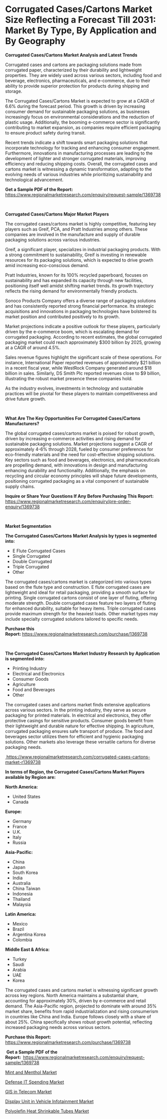 <p><h1>Corrugated Cases/Cartons Market Size Reflecting a Forecast Till 2031: Market By Type, By Application and By Geography</h1></p><p><strong>Corrugated Cases/Cartons Market Analysis and Latest Trends</strong></p>
<p><p>Corrugated cases and cartons are packaging solutions made from corrugated paper, characterized by their durability and lightweight properties. They are widely used across various sectors, including food and beverage, electronics, pharmaceuticals, and e-commerce, due to their ability to provide superior protection for products during shipping and storage.</p><p>The Corrugated Cases/Cartons Market is expected to grow at a CAGR of 6.6% during the forecast period. This growth is driven by increasing consumer demand for sustainable packaging solutions, as businesses increasingly focus on environmental considerations and the reduction of plastic usage. Additionally, the booming e-commerce sector is significantly contributing to market expansion, as companies require efficient packaging to ensure product safety during transit.</p><p>Recent trends indicate a shift towards smart packaging solutions that incorporate technology for tracking and enhancing consumer engagement. Furthermore, innovations in manufacturing processes are leading to the development of lighter and stronger corrugated materials, improving efficiency and reducing shipping costs. Overall, the corrugated cases and cartons market is witnessing a dynamic transformation, adapting to the evolving needs of various industries while prioritizing sustainability and technological advancement.</p></p>
<p><strong>Get a Sample PDF of the Report:&nbsp;</strong> <a href="https://www.regionalmarketresearch.com/enquiry/request-sample/1369738">https://www.regionalmarketresearch.com/enquiry/request-sample/1369738</a></p>
<p>&nbsp;</p>
<p><strong>Corrugated Cases/Cartons Major Market Players</strong></p>
<p><p>The corrugated cases/cartons market is highly competitive, featuring key players such as Greif, PCA, and Pratt Industries among others. These companies are involved in the manufacture and supply of durable packaging solutions across various industries.</p><p>Greif, a significant player, specializes in industrial packaging products. With a strong commitment to sustainability, Greif is investing in renewable resources for its packaging solutions, which is expected to drive growth amid increasing eco-conscious demand. </p><p>Pratt Industries, known for its 100% recycled paperboard, focuses on sustainability and has expanded its capacity through new facilities, positioning itself well amidst shifting market trends. Its growth trajectory reflects the rising demand for environmentally friendly products.</p><p>Sonoco Products Company offers a diverse range of packaging solutions and has consistently reported strong financial performance. Its strategic acquisitions and innovations in packaging technologies have bolstered its market position and contributed positively to its growth.</p><p>Market projections indicate a positive outlook for these players, particularly driven by the e-commerce boom, which is escalating demand for corrugated packaging. According to recent estimates, the global corrugated packaging market could reach approximately $300 billion by 2025, growing at a CAGR of around 4.5%.</p><p>Sales revenue figures highlight the significant scale of these operations. For instance, International Paper reported revenues of approximately $21 billion in a recent fiscal year, while WestRock Company generated around $18 billion in sales. Similarly, DS Smith Plc reported revenues close to $9 billion, illustrating the robust market presence these companies hold.</p><p>As the industry evolves, investments in technology and sustainable practices will be pivotal for these players to maintain competitiveness and drive future growth.</p></p>
<p>&nbsp;</p>
<p><strong>What Are The Key Opportunities For Corrugated Cases/Cartons Manufacturers?</strong></p>
<p><p>The global corrugated cases/cartons market is poised for robust growth, driven by increasing e-commerce activities and rising demand for sustainable packaging solutions. Market projections suggest a CAGR of approximately 4-6% through 2028, fueled by consumer preferences for eco-friendly materials and the need for cost-effective shipping solutions. Key sectors such as food and beverages, electronics, and pharmaceuticals are propelling demand, with innovations in design and manufacturing enhancing durability and functionality. Additionally, the emphasis on recycling and circular economy principles will shape future developments, positioning corrugated packaging as a vital component of sustainable supply chains.</p></p>
<p><strong>Inquire or Share Your Questions If Any Before Purchasing This Report:</strong> <a href="https://www.regionalmarketresearch.com/enquiry/pre-order-enquiry/1369738">https://www.regionalmarketresearch.com/enquiry/pre-order-enquiry/1369738</a></p>
<p>&nbsp;</p>
<p><strong>Market Segmentation</strong></p>
<p><strong>The Corrugated Cases/Cartons Market Analysis by types is segmented into:</strong></p>
<p><ul><li>E Flute Corrugated Cases</li><li>Single Corrugated</li><li>Double Corrugated</li><li>Triple Corrugated</li><li>Other</li></ul></p>
<p><p>The corrugated cases/cartons market is categorized into various types based on the flute type and construction. E flute corrugated cases are lightweight and ideal for retail packaging, providing a smooth surface for printing. Single corrugated cartons consist of one layer of fluting, offering moderate strength. Double corrugated cases feature two layers of fluting for enhanced durability, suitable for heavy items. Triple corrugated cases provide maximum strength for the heaviest loads. Other market types may include specialty corrugated solutions tailored to specific needs.</p></p>
<p><strong>Purchase this Report:&nbsp;</strong><a href="https://www.regionalmarketresearch.com/purchase/1369738">https://www.regionalmarketresearch.com/purchase/1369738</a></p>
<p>&nbsp;</p>
<p><strong>The Corrugated Cases/Cartons Market Industry Research by Application is segmented into:</strong></p>
<p><ul><li>Printing Industry</li><li>Electrical and Electronics</li><li>Consumer Goods</li><li>Agriculture</li><li>Food and Beverages</li><li>Other</li></ul></p>
<p><p>The corrugated cases and cartons market finds extensive applications across various sectors. In the printing industry, they serve as secure packaging for printed materials. In electrical and electronics, they offer protective casings for sensitive products. Consumer goods benefit from their lightweight and durable nature for effective shipping. In agriculture, corrugated packaging ensures safe transport of produce. The food and beverages sector utilizes them for efficient and hygienic packaging solutions. Other markets also leverage these versatile cartons for diverse packaging needs.</p></p>
<p><a href="https://www.regionalmarketresearch.com/corrugated-cases-cartons-market-r1369738">&nbsp;https://www.regionalmarketresearch.com/corrugated-cases-cartons-market-r1369738</a></p>
<p><strong>In terms of Region, the Corrugated Cases/Cartons Market Players available by Region are:</strong></p>
<p>
    <p> <strong> North America: </strong>
        <ul>
            <li>United States</li>
            <li>Canada</li>
        </ul>
        </p> 
    <p> <strong> Europe: </strong>
        <ul>
            <li>Germany</li>
            <li>France</li>
            <li>U.K.</li>
            <li>Italy</li>
            <li>Russia</li>
        </ul>
        </p> 
    <p> <strong> Asia-Pacific: </strong>
        <ul>
            <li>China</li>
            <li>Japan</li>
            <li>South Korea</li>
            <li>India</li>
            <li>Australia</li>
            <li>China Taiwan</li>
            <li>Indonesia</li>
            <li>Thailand</li>
            <li>Malaysia</li>
        </ul>
        </p> 
    <p> <strong> Latin America: </strong>
        <ul>
            <li>Mexico</li>
            <li>Brazil</li>
            <li>Argentina Korea</li>
            <li>Colombia</li>
        </ul>
        </p> 
    <p> <strong> Middle East & Africa: </strong>
        <ul>
            <li>Turkey</li>
            <li>Saudi</li>
            <li>Arabia</li>
            <li>UAE</li>
            <li>Korea</li>
        </ul>
    </p>
    </p>
<p><p>The corrugated cases and cartons market is witnessing significant growth across key regions. North America maintains a substantial share, accounting for approximately 30%, driven by e-commerce and retail demand. The Asia-Pacific region, projected to dominate with around 35% market share, benefits from rapid industrialization and rising consumerism in countries like China and India. Europe follows closely with a share of about 25%. China specifically shows robust growth potential, reflecting increased packaging needs across various sectors.</p></p>
<p><strong>Purchase this Report: </strong><a href="https://www.regionalmarketresearch.com/purchase/1369738">https://www.regionalmarketresearch.com/purchase/1369738</a></p>
<p>&nbsp;<strong>Get a Sample PDF of the Report:&nbsp;&nbsp;</strong><a href="https://www.regionalmarketresearch.com/enquiry/request-sample/1369738">https://www.regionalmarketresearch.com/enquiry/request-sample/1369738</a></p>
<p><strong></strong></p>
<p><p><a href="https://medium.com/@rpcawksq79/mint-and-menthol-market-forecasts-market-trends-and-impact-analysis-2024-2031-278c6d705295?postPublishedType=repub">Mint and Menthol Market</a></p><p><a href="https://www.linkedin.com/pulse/global-defense-spending-market-focus-product-type-serviceshardwaresoftware-orfwe">Defense IT Spending Market</a></p><p><a href="https://www.linkedin.com/pulse/gis-telecom-market-size-share-trends-analysis-report-end-1w8se">GIS in Telecom Market</a></p><p><a href="https://medium.com/@rpcawksq79/display-unit-in-vehicle-infotainment-market-analysis-report-global-insights-by-region-type-by-0710928424ac?postPublishedType=repub">Display Unit in Vehicle Infotainment Market</a></p><p><a href="https://issuu.com/reportprime-2/docs/polyolefin-heat-shrinkable-tubes-ma_6ec23344565dc6">Polyolefin Heat Shrinkable Tubes Market</a></p></p>